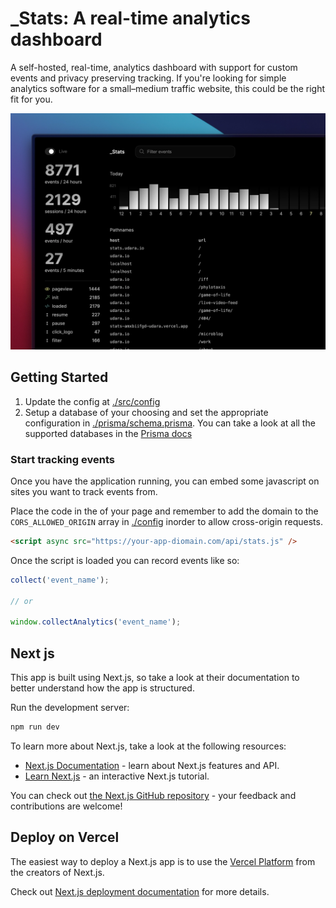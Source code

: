 # \_Stats: A real-time analytics dashboard

A self-hosted, real-time, analytics dashboard with support for custom events and privacy preserving tracking. If you're looking for simple analytics software for a small–medium traffic website, this could be the right fit for you.

![](./public/preview.webp)

## Getting Started

1. Update the config at [./src/config](./src/config.ts)
2. Setup a database of your choosing and set the appropriate configuration in [./prisma/schema.prisma](./prisma/schema.prisma). You can take a look at all the supported databases in the [Prisma docs](https://www.prisma.io/docs/reference/database-reference/supported-databases)

### Start tracking events

Once you have the application running, you can embed some javascript on sites you want to track events from.

Place the code in the <head> of your page and remember to add the domain to the `CORS_ALLOWED_ORIGIN` array in [./config](./src/config.ts) inorder to allow cross-origin requests.

```HTML
<script async src="https://your-app-diomain.com/api/stats.js" />
```

Once the script is loaded you can record events like so:

```javascript
collect('event_name');

// or

window.collectAnalytics('event_name');
```

## Next js

This app is built using Next.js, so take a look at their documentation to better understand how the app is structured.

Run the development server:

```bash
npm run dev
```

To learn more about Next.js, take a look at the following resources:

- [Next.js Documentation](https://nextjs.org/docs) - learn about Next.js features and API.
- [Learn Next.js](https://nextjs.org/learn) - an interactive Next.js tutorial.

You can check out [the Next.js GitHub repository](https://github.com/vercel/next.js/) - your feedback and contributions are welcome!

## Deploy on Vercel

The easiest way to deploy a Next.js app is to use the [Vercel Platform](https://vercel.com/new?utm_medium=default-template&filter=next.js&utm_source=create-next-app&utm_campaign=create-next-app-readme) from the creators of Next.js.

Check out [Next.js deployment documentation](https://nextjs.org/docs/deployment) for more details.
